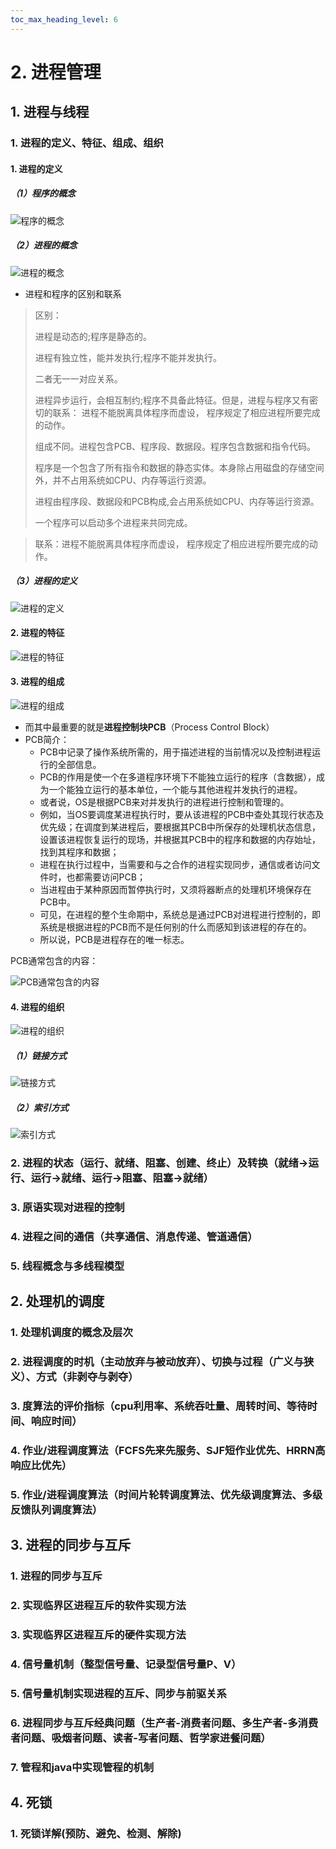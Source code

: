 ```yaml
---
toc_max_heading_level: 6
---
```


# 2. 进程管理

## 1. 进程与线程

### 1. 进程的定义、特征、组成、组织

#### 1. 进程的定义
##### （1）程序的概念

![程序的概念](进程管理/程序的概念.png)

##### （2）进程的概念

![进程的概念](进程管理/进程的概念.png)

- 进程和程序的区别和联系

> 区别：
> 
> 进程是动态的;程序是静态的。
> 
> 进程有独立性，能并发执行;程序不能并发执行。
> 
> 二者无一一对应关系。
> 
> 进程异步运行，会相互制约;程序不具备此特征。但是，进程与程序又有密切的联系： 进程不能脱离具体程序而虚设， 程序规定了相应进程所要完成的动作。
> 
> 组成不同。进程包含PCB、程序段、数据段。程序包含数据和指令代码。
> 
> 程序是一个包含了所有指令和数据的静态实体。本身除占用磁盘的存储空间外，并不占用系统如CPU、内存等运行资源。
> 
> 进程由程序段、数据段和PCB构成,会占用系统如CPU、内存等运行资源。
> 
> 一个程序可以启动多个进程来共同完成。

> 联系：进程不能脱离具体程序而虚设， 程序规定了相应进程所要完成的动作。

##### （3）进程的定义

![进程的定义](进程管理/进程的定义.png)

#### 2. 进程的特征

![进程的特征](进程管理/进程的特征.png)

#### 3. 进程的组成

![进程的组成](进程管理/进程的组成.png)

- 而其中最重要的就是**进程控制块PCB**（Process Control Block）
- PCB简介：
  - PCB中记录了操作系统所需的，用于描述进程的当前情况以及控制进程运行的全部信息。
  - PCB的作用是使一个在多道程序环境下不能独立运行的程序（含数据），成为一个能独立运行的基本单位，一个能与其他进程并发执行的进程。
  - 或者说，OS是根据PCB来对并发执行的进程进行控制和管理的。
  - 例如，当OS要调度某进程执行时，要从该进程的PCB中查处其现行状态及优先级；在调度到某进程后，要根据其PCB中所保存的处理机状态信息，设置该进程恢复运行的现场，并根据其PCB中的程序和数据的内存始址，找到其程序和数据；
  - 进程在执行过程中，当需要和与之合作的进程实现同步，通信或者访问文件时，也都需要访问PCB；
  - 当进程由于某种原因而暂停执行时，又须将器断点的处理机环境保存在PCB中。
  - 可见，在进程的整个生命期中，系统总是通过PCB对进程进行控制的，即系统是根据进程的PCB而不是任何别的什么而感知到该进程的存在的。
  - 所以说，PCB是进程存在的唯一标志。

PCB通常包含的内容：

![PCB通常包含的内容](进程管理/PCB通常包含的内容.png)

#### 4. 进程的组织

![进程的组织](进程管理/进程的组织.png)

##### （1）链接方式

![链接方式](进程管理/链接方式.png)

##### （2）索引方式

![索引方式](进程管理/索引方式.png)

### 2. 进程的状态（运行、就绪、阻塞、创建、终止）及转换（就绪->运行、运行->就绪、运行->阻塞、阻塞->就绪）
### 3. 原语实现对进程的控制
### 4. 进程之间的通信（共享通信、消息传递、管道通信）
### 5. 线程概念与多线程模型

## 2. 处理机的调度

### 1. 处理机调度的概念及层次
### 2. 进程调度的时机（主动放弃与被动放弃）、切换与过程（广义与狭义）、方式（非剥夺与剥夺）
### 3. 度算法的评价指标（cpu利用率、系统吞吐量、周转时间、等待时间、响应时间）
### 4. 作业/进程调度算法（FCFS先来先服务、SJF短作业优先、HRRN高响应比优先）
### 5. 作业/进程调度算法（时间片轮转调度算法、优先级调度算法、多级反馈队列调度算法）

## 3. 进程的同步与互斥

### 1. 进程的同步与互斥
### 2. 实现临界区进程互斥的软件实现方法
### 3. 实现临界区进程互斥的硬件实现方法
### 4. 信号量机制（整型信号量、记录型信号量P、V）
### 5. 信号量机制实现进程的互斥、同步与前驱关系
### 6. 进程同步与互斥经典问题（生产者-消费者问题、多生产者-多消费者问题、吸烟者问题、读者-写者问题、哲学家进餐问题）
### 7. 管程和java中实现管程的机制

## 4. 死锁

### 1. 死锁详解(预防、避免、检测、解除)
